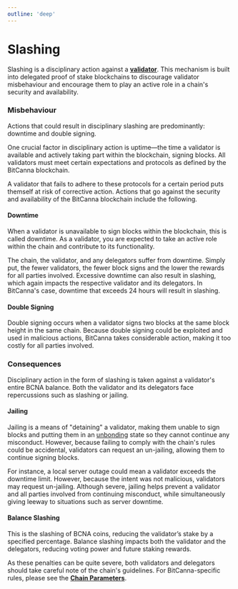 ```yaml
---
outline: 'deep'
---
```

# Slashing
Slashing is a disciplinary action against a [**validator**](validators-and-delegators.md#validators). This mechanism is built into delegated proof of stake blockchains to discourage validator misbehaviour and encourage them to play an active role in a chain's security and availability.

### Misbehaviour
Actions that could result in disciplinary slashing are predominantly: downtime and double signing.

One crucial factor in disciplinary action is uptime—the time a validator is available and actively taking part within the blockchain, signing blocks. All validators must meet certain expectations and protocols as defined by the BitCanna blockchain.

A validator that fails to adhere to these protocols for a certain period puts themself at risk of corrective action. Actions that go against the security and availability of the BitCanna blockchain include the following.

#### Downtime
When a validator is unavailable to sign blocks within the blockchain, this is called downtime. As a validator, you are expected to take an active role within the chain and contribute to its functionality.

The chain, the validator, and any delegators suffer from downtime. Simply put, the fewer validators, the fewer block signs and the lower the rewards for all parties involved. Excessive downtime can also result in slashing, which again impacts the respective validator and its delegators. In BitCanna's case, downtime that exceeds 24 hours will result in slashing.

#### Double Signing
Double signing occurs when a validator signs two blocks at the same block height in the same chain. Because double signing could be exploited and used in malicious actions, BitCanna takes considerable action, making it too costly for all parties involved.

### Consequences
Disciplinary action in the form of slashing is taken against a validator's entire BCNA balance. Both the validator and its delegators face repercussions such as slashing or jailing.

#### Jailing
Jailing is a means of "detaining" a validator, making them unable to sign blocks and putting them in an [unbonding](validators-and-delegators.md#unbonding) state so they cannot continue any misconduct. However, because failing to comply with the chain's rules could be accidental, validators can request an un-jailing, allowing them to continue signing blocks.

For instance, a local server outage could mean a validator exceeds the downtime limit. However, because the intent was not malicious, validators may request un-jailing. Although severe, jailing helps prevent a validator and all parties involved from continuing misconduct, while simultaneously giving leeway to situations such as server downtime.

#### Balance Slashing
This is the slashing of BCNA coins, reducing the validator’s stake by a specified percentage. Balance slashing impacts both the validator and the delegators, reducing voting power and future staking rewards.

As these penalties can be quite severe, both validators and delegators should take careful note of the chain's guidelines. For BitCanna-specific rules, please see the [**Chain Parameters**](/pages/tokenomics/chain-parameters.md).